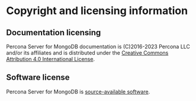 # Copyright and licensing information

## Documentation licensing

Percona Server for MongoDB documentation is (C)2016-2023 Percona LLC and/or its affiliates
and is distributed under the [Creative Commons Attribution 4.0 International License](https://creativecommons.org/licenses/by/4.0/).

## Software license

Percona Server for MongoDB is [source-available software](https://en.wikipedia.org/wiki/Source-available_software).
